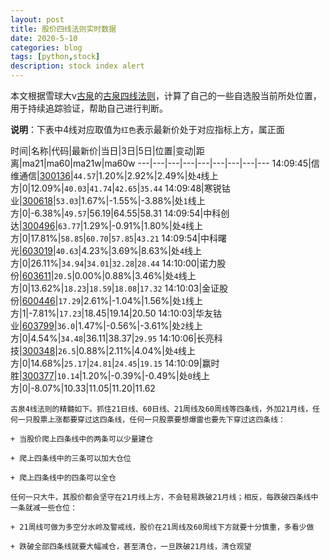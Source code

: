 ```yaml
---
layout: post
title: 股价四线法则实时数据
date: 2020-5-10
categories: blog
tags: [python,stock]
description: stock index alert
---
```



本文根据雪球大v[古泉](https://xueqiu.com/u/7148646888)的[古泉四线法则](https://xueqiu.com/7148646888/130498192)，计算了自己的一些自选股当前所处位置，用于持续追踪验证，帮助自己进行判断。

**说明**：下表中4线对应取值为`红色`表示最新价处于对应指标上方，属正面

时间|名称|代码|最新价|当日|3日|5日|位置|变动|距离|ma21|ma60|ma21w|ma60w
---|---|---|---|---|---|---|---|---
14:09:45|信维通信|[300136](https://xueqiu.com/S/SZ300136)|`44.57`|1.20%|2.92%|2.49%|处`4`线上方|0|12.09%|`40.03`|`41.74`|`42.65`|`35.44`
14:09:48|寒锐钴业|[300618](https://xueqiu.com/S/SZ300618)|`53.03`|1.67%|-1.55%|-3.88%|处`1`线上方|0|-6.38%|`49.57`|56.19|64.55|58.31
14:09:54|中科创达|[300496](https://xueqiu.com/S/SZ300496)|`63.77`|1.29%|-0.91%|1.80%|处`4`线上方|0|17.81%|`58.85`|`60.70`|`57.85`|`43.21`
14:09:54|中科曙光|[603019](https://xueqiu.com/S/SH603019)|`40.63`|4.23%|3.69%|8.63%|处`4`线上方|0|26.11%|`34.94`|`34.01`|`32.28`|`28.44`
14:10:00|诺力股份|[603611](https://xueqiu.com/S/SH603611)|`20.5`|0.00%|0.88%|3.46%|处`4`线上方|0|13.62%|`18.23`|`18.59`|`18.08`|`17.32`
14:10:03|金证股份|[600446](https://xueqiu.com/S/SH600446)|`17.29`|2.61%|-1.04%|1.56%|处`1`线上方|1|-7.81%|`17.23`|18.45|19.14|20.50
14:10:03|华友钴业|[603799](https://xueqiu.com/S/SH603799)|`36.0`|1.47%|-0.56%|-3.61%|处`2`线上方|0|4.54%|`34.48`|36.11|38.37|`29.95`
14:10:06|长亮科技|[300348](https://xueqiu.com/S/SZ300348)|`26.5`|0.88%|2.11%|4.04%|处`4`线上方|0|14.68%|`25.17`|`24.81`|`24.45`|`19.15`
14:10:09|赢时胜|[300377](https://xueqiu.com/S/SZ300377)|`10.14`|1.20%|-0.39%|-0.49%|处`0`线上方|0|-8.07%|10.33|11.05|11.20|11.62

```
古泉4线法则的精髓如下。抓住21日线、60日线、21周线及60周线等四条线，外加21月线，任何一只股票上涨都要穿过这四条线，任何一只股票要想爆雷也要先下穿过这四条线：

+ 当股价爬上四条线中的两条可以少量建仓

+ 爬上四条线中的三条可以加大仓位

+ 爬上四条线中的四条可以全仓

任何一只大牛，其股价都会坚守在21月线上方，不会轻易跌破21月线；相反，每跌破四条线中一条就减一些仓位：

+ 21周线可做为多空分水岭及警戒线，股价在21周线及60周线下方就要十分慎重，多看少做

+ 跌破全部四条线就要大幅减仓，甚至清仓，一旦跌破21月线，清仓观望
```